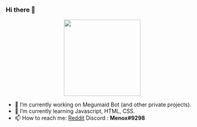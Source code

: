 ### Hi there 👋
<p align="center">
<img src="https://i.imgur.com/so3hlAd.png" width="200" height="200">
</p>

- 🔭 I’m currently working on Megumaid Bot (and other private projects).
- 🌱 I’m currently learning Javascript, HTML, CSS.
- 📫 How to reach me: <a href="https://reddit.com/u/Menox_">Reddit</a> Discord : <b>Menox#9298</b>
